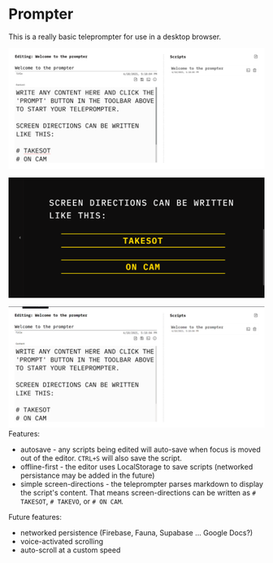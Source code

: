 # Prompter

This is a really basic teleprompter for use in a desktop browser.

![](./public/Prompter_Editing_Screenshot.png)

![](./public/Prompter_Prompting_Screenshot.png)

![](./public/Prompter_Action.apng)
Features:

- autosave - any scripts being edited will auto-save when focus is moved out of the editor. `CTRL+S` will also save the script.
- offline-first - the editor uses LocalStorage to save scripts (networked persistance may be added in the future)
- simple screen-directions - the teleprompter parses markdown to display the script's content. That means screen-directions can be written as `# TAKESOT`, `# TAKEVO`, or `# ON CAM`.

Future features:

- networked persistence (Firebase, Fauna, Supabase ... Google Docs?)
- voice-activated scrolling
- auto-scroll at a custom speed
